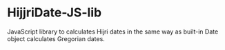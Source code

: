 # HijjriDate-JS-lib
JavaScript library to calculates Hijri dates in the same way as built-in Date object calculates Gregorian dates.
